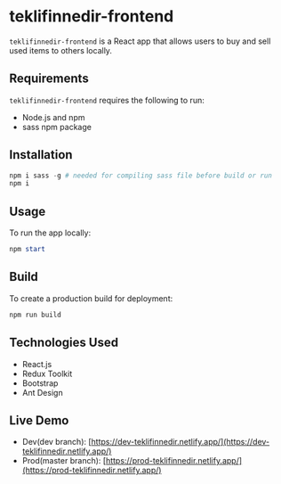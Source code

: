 # teklifinnedir-frontend

`teklifinnedir-frontend` is a React app that allows users to buy and sell used items to others locally.

## Requirements

`teklifinnedir-frontend` requires the following to run:

- Node.js and npm
- sass npm package

## Installation

```powershell
npm i sass -g # needed for compiling sass file before build or run
npm i
```

## Usage

To run the app locally:

```powershell
npm start
```

## Build

To create a production build for deployment:

```powershell
npm run build
```

## Technologies Used

- React.js
- Redux Toolkit
- Bootstrap
- Ant Design

## Live Demo

- Dev(dev branch): [https://dev-teklifinnedir.netlify.app/](https://dev-teklifinnedir.netlify.app/)
- Prod(master branch): [https://prod-teklifinnedir.netlify.app/](https://prod-teklifinnedir.netlify.app/)
